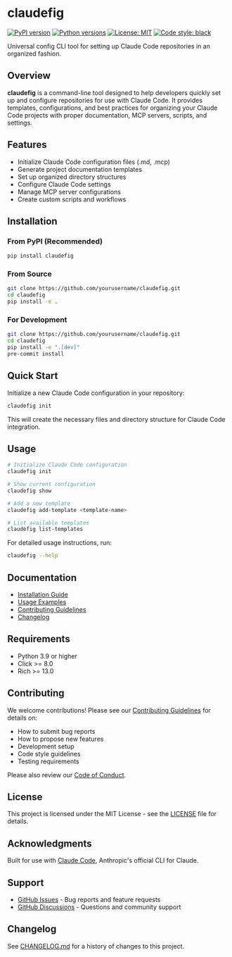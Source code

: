 # claudefig

[![PyPI version](https://badge.fury.io/py/claudefig.svg)](https://badge.fury.io/py/claudefig)
[![Python versions](https://img.shields.io/pypi/pyversions/claudefig.svg)](https://pypi.org/project/claudefig/)
[![License: MIT](https://img.shields.io/badge/License-MIT-yellow.svg)](https://opensource.org/licenses/MIT)
[![Code style: black](https://img.shields.io/badge/code%20style-black-000000.svg)](https://github.com/psf/black)

Universal config CLI tool for setting up Claude Code repositories in an organized fashion.

## Overview

**claudefig** is a command-line tool designed to help developers quickly set up and configure repositories for use with Claude Code. It provides templates, configurations, and best practices for organizing your Claude Code projects with proper documentation, MCP servers, scripts, and settings.

## Features

- Initialize Claude Code configuration files (.md, .mcp)
- Generate project documentation templates
- Set up organized directory structures
- Configure Claude Code settings
- Manage MCP server configurations
- Create custom scripts and workflows

## Installation

### From PyPI (Recommended)

```bash
pip install claudefig
```

### From Source

```bash
git clone https://github.com/yourusername/claudefig.git
cd claudefig
pip install -e .
```

### For Development

```bash
git clone https://github.com/yourusername/claudefig.git
cd claudefig
pip install -e ".[dev]"
pre-commit install
```

## Quick Start

Initialize a new Claude Code configuration in your repository:

```bash
claudefig init
```

This will create the necessary files and directory structure for Claude Code integration.

## Usage

```bash
# Initialize Claude Code configuration
claudefig init

# Show current configuration
claudefig show

# Add a new template
claudefig add-template <template-name>

# List available templates
claudefig list-templates
```

For detailed usage instructions, run:

```bash
claudefig --help
```

## Documentation

- [Installation Guide](https://github.com/yourusername/claudefig#installation)
- [Usage Examples](https://github.com/yourusername/claudefig#usage)
- [Contributing Guidelines](CONTRIBUTING.md)
- [Changelog](CHANGELOG.md)

## Requirements

- Python 3.9 or higher
- Click >= 8.0
- Rich >= 13.0

## Contributing

We welcome contributions! Please see our [Contributing Guidelines](CONTRIBUTING.md) for details on:

- How to submit bug reports
- How to propose new features
- Development setup
- Code style guidelines
- Testing requirements

Please also review our [Code of Conduct](CODE_OF_CONDUCT.md).

## License

This project is licensed under the MIT License - see the [LICENSE](LICENSE) file for details.

## Acknowledgments

Built for use with [Claude Code](https://claude.com/claude-code), Anthropic's official CLI for Claude.

## Support

- [GitHub Issues](https://github.com/yourusername/claudefig/issues) - Bug reports and feature requests
- [GitHub Discussions](https://github.com/yourusername/claudefig/discussions) - Questions and community support

## Changelog

See [CHANGELOG.md](CHANGELOG.md) for a history of changes to this project.